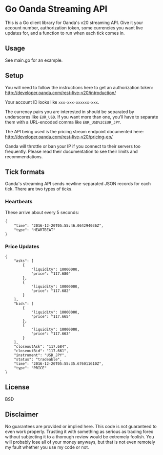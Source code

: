 # Go Oanda Streaming API

This is a Go client library for Oanda's v20 streaming API.  Give it your account number, authorization token, some currencies you want live updates for, and a function to run when each tick comes in.

## Usage

See main.go for an example.

## Setup

You will need to follow the instructions here to get an authorization token: http://developer.oanda.com/rest-live-v20/introduction/

Your account ID looks like `xxx-xxx-xxxxxx-xxx`.

The currency pairs you are interested in should be separated by underscores like `EUR_USD`.  If you want more than one, you'll have to separate them with a URL-encoded comma like `EUR_USD%2CEUR_JPY`.

The API being used is the pricing stream endpoint documented here: http://developer.oanda.com/rest-live-v20/pricing-ep/

Oanda will throttle or ban your IP if you connect to their servers too frequently.  Please read their documentation to see their limits and recommendations.

## Tick formats

Oanda's streaming API sends newline-separated JSON records for each tick.  There are two types of ticks.

### Heartbeats

These arrive about every 5 seconds:

```
{
	"time": "2016-12-20T05:55:46.064294036Z",
	"type": "HEARTBEAT"
}
```

### Price Updates

```
{
	"asks": [
		{
			"liquidity": 10000000,
			"price": "117.680"
		},
		{
			"liquidity": 10000000,
			"price": "117.682"
		}
	],
	"bids": [
		{
			"liquidity": 10000000,
			"price": "117.665"
		},
		{
			"liquidity": 10000000,
			"price": "117.663"
		}
	],
	"closeoutAsk": "117.684",
	"closeoutBid": "117.661",
	"instrument": "USD_JPY",
	"status": "tradeable",
	"time": "2016-12-20T05:55:35.676011610Z",
	"type": "PRICE"
}
```

## License

BSD

## Disclaimer

No guarantees are provided or implied here.  This code is not guaranteed to even work properly.  Trusting it with something as serious as trading forex without subjecting it to a thorough review would be extremely foolish.  You will probably lose all of your money anyways, but that is not even remotely my fault whether you use my code or not.
